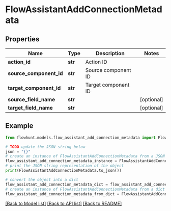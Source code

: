 # FlowAssistantAddConnectionMetadata


## Properties

Name | Type | Description | Notes
------------ | ------------- | ------------- | -------------
**action_id** | **str** | Action ID | 
**source_component_id** | **str** | Source component ID | 
**target_component_id** | **str** | Target component ID | 
**source_field_name** | **str** |  | [optional] 
**target_field_name** | **str** |  | [optional] 

## Example

```python
from flowhunt.models.flow_assistant_add_connection_metadata import FlowAssistantAddConnectionMetadata

# TODO update the JSON string below
json = "{}"
# create an instance of FlowAssistantAddConnectionMetadata from a JSON string
flow_assistant_add_connection_metadata_instance = FlowAssistantAddConnectionMetadata.from_json(json)
# print the JSON string representation of the object
print(FlowAssistantAddConnectionMetadata.to_json())

# convert the object into a dict
flow_assistant_add_connection_metadata_dict = flow_assistant_add_connection_metadata_instance.to_dict()
# create an instance of FlowAssistantAddConnectionMetadata from a dict
flow_assistant_add_connection_metadata_from_dict = FlowAssistantAddConnectionMetadata.from_dict(flow_assistant_add_connection_metadata_dict)
```
[[Back to Model list]](../README.md#documentation-for-models) [[Back to API list]](../README.md#documentation-for-api-endpoints) [[Back to README]](../README.md)


